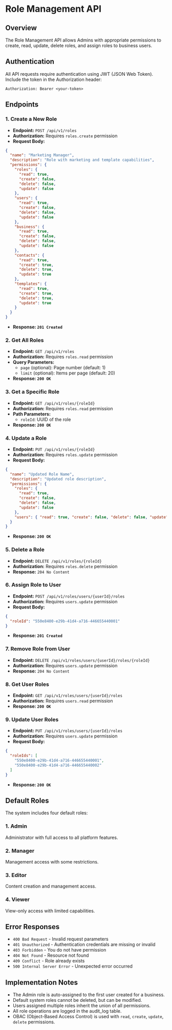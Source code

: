 # Role Management API

## Overview

The Role Management API allows Admins with appropriate permissions to create, read, update, delete roles, and assign roles to business users.

## Authentication

All API requests require authentication using JWT (JSON Web Token). Include the token in the Authorization header:

```
Authorization: Bearer <your-token>
```

## Endpoints

### 1. Create a New Role

- **Endpoint:** `POST /api/v1/roles`
- **Authorization:** Requires `roles.create` permission
- **Request Body:**

```json
{
  "name": "Marketing Manager",
  "description": "Role with marketing and template capabilities",
  "permissions": {
    "roles": {
      "read": true,
      "create": false,
      "delete": false,
      "update": false
    },
    "users": {
      "read": true,
      "create": false,
      "delete": false,
      "update": false
    },
    "business": {
      "read": true,
      "create": false,
      "delete": false,
      "update": false
    },
    "contacts": {
      "read": true,
      "create": true,
      "delete": true,
      "update": true
    },
    "templates": {
      "read": true,
      "create": true,
      "delete": true,
      "update": true
    }
  }
}
```

- **Response: `201 Created`**

### 2. Get All Roles

- **Endpoint:** `GET /api/v1/roles`
- **Authorization:** Requires `roles.read` permission
- **Query Parameters:**
  - `page` (optional): Page number (default: 1)
  - `limit` (optional): Items per page (default: 20)
- **Response: `200 OK`**

### 3. Get a Specific Role

- **Endpoint:** `GET /api/v1/roles/{roleId}`
- **Authorization:** Requires `roles.read` permission
- **Path Parameters:**
  - `roleId`: UUID of the role
- **Response: `200 OK`**

### 4. Update a Role

- **Endpoint:** `PUT /api/v1/roles/{roleId}`
- **Authorization:** Requires `roles.update` permission
- **Request Body:**

```json
{
  "name": "Updated Role Name",
  "description": "Updated role description",
  "permissions": {
    "roles": {
      "read": true,
      "create": false,
      "delete": false,
      "update": false
    },
    "users": { "read": true, "create": false, "delete": false, "update": false }
  }
}
```

- **Response: `200 OK`**

### 5. Delete a Role

- **Endpoint:** `DELETE /api/v1/roles/{roleId}`
- **Authorization:** Requires `roles.delete` permission
- **Response:** `204 No Content`

### 6. Assign Role to User

- **Endpoint:** `POST /api/v1/roles/users/{userId}/roles`
- **Authorization:** Requires `users.update` permission
- **Request Body:**

```json
{
  "roleId": "550e8400-e29b-41d4-a716-446655440001"
}
```

- **Response: `201 Created`**

### 7. Remove Role from User

- **Endpoint:** `DELETE /api/v1/roles/users/{userId}/roles/{roleId}`
- **Authorization:** Requires `users.update` permission
- **Response:** `204 No Content`

### 8. Get User Roles

- **Endpoint:** `GET /api/v1/roles/users/{userId}/roles`
- **Authorization:** Requires `users.read` permission
- **Response: `200 OK`**

### 9. Update User Roles

- **Endpoint:** `PUT /api/v1/roles/users/{userId}/roles`
- **Authorization:** Requires `users.update` permission
- **Request Body:**

```json
{
  "roleIds": [
    "550e8400-e29b-41d4-a716-446655440001",
    "550e8400-e29b-41d4-a716-446655440002"
  ]
}
```

- **Response: `200 OK`**

## Default Roles

The system includes four default roles:

### 1. Admin

Administrator with full access to all platform features.

### 2. Manager

Management access with some restrictions.

### 3. Editor

Content creation and management access.

### 4. Viewer

View-only access with limited capabilities.

## Error Responses

- `400 Bad Request` - Invalid request parameters
- `401 Unauthorized` - Authentication credentials are missing or invalid
- `403 Forbidden` - You do not have permission
- `404 Not Found` - Resource not found
- `409 Conflict` - Role already exists
- `500 Internal Server Error` - Unexpected error occurred

## Implementation Notes

- The Admin role is auto-assigned to the first user created for a business.
- Default system roles cannot be deleted, but can be modified.
- Users assigned multiple roles inherit the union of all permissions.
- All role operations are logged in the audit_log table.
- OBAC (Object-Based Access Control) is used with `read`, `create`, `update`, `delete` permissions.
